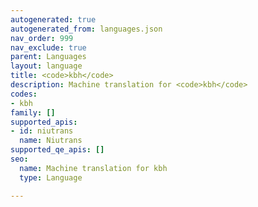 ```yaml
---
autogenerated: true
autogenerated_from: languages.json
nav_order: 999
nav_exclude: true
parent: Languages
layout: language
title: <code>kbh</code>
description: Machine translation for <code>kbh</code>
codes:
- kbh
family: []
supported_apis:
- id: niutrans
  name: Niutrans
supported_qe_apis: []
seo:
  name: Machine translation for kbh
  type: Language

---
```


